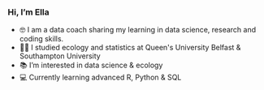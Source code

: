 ### Hi, I’m Ella

- :nerd_face: I am a data coach sharing my learning in data science, research and coding skills.
- :woman_student: I studied ecology and statistics at Queen's University Belfast & Southampton University
- :books: I’m interested in data science & ecology
- :computer: Currently learning advanced R, Python & SQL


<!---
ellamcknight/ellamcknight is a ✨ special ✨ repository because its `README.md` (this file) appears on your GitHub profile.
You can click the Preview link to take a look at your changes.
--->
